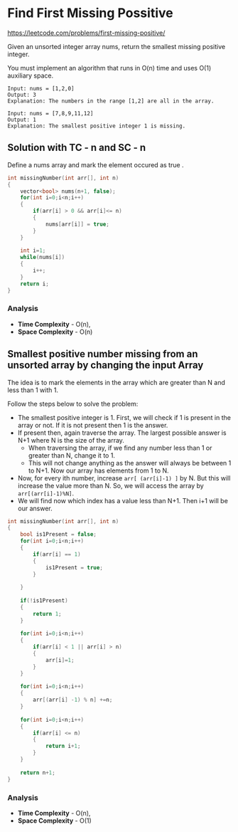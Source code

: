 # Find First Missing Possitive
https://leetcode.com/problems/first-missing-positive/

Given an unsorted integer array nums, return the smallest missing positive integer.

You must implement an algorithm that runs in O(n) time and uses O(1) auxiliary space.

```
Input: nums = [1,2,0]
Output: 3
Explanation: The numbers in the range [1,2] are all in the array.

Input: nums = [7,8,9,11,12]
Output: 1
Explanation: The smallest positive integer 1 is missing.
```

## Solution with TC - n and SC - n

Define a nums array and mark the element occured as true .

```cpp
int missingNumber(int arr[], int n) 
{ 
    vector<bool> nums(n+1, false);
    for(int i=0;i<n;i++)
    {
        if(arr[i] > 0 && arr[i]<= n)
        {
            nums[arr[i]] = true;
        }
    }
    
    int i=1;
    while(nums[i])
    {
        i++;
    }
    return i;
}
```

### Analysis
- **Time Complexity** - O(n), 
- **Space Complexity** -  O(n)

## Smallest positive number missing from an unsorted array by changing the input Array

The idea is to mark the elements in the array which are greater than N and less than 1 with 1.

Follow the steps below to solve the problem:

- The smallest positive integer is 1. First, we will check if 1 is present in the array or not. If it is not present then 1 is the answer.
- If present then, again traverse the array. The largest possible answer is N+1 where N is the size of the array. 
    - When traversing the array, if we find any number less than 1 or greater than N, change it to 1. 
    - This will not change anything as the answer will always be between 1 to N+1. Now our array has elements from 1 to N.
- Now, for every ith number, increase `arr[ (arr[i]-1) ]` by N. But this will increase the value more than N. So, we will access the array by `arr[(arr[i]-1)%N]`.
- We will find now which index has a value less than N+1. Then i+1 will be our answer. 

```cpp
int missingNumber(int arr[], int n) 
{ 
    bool is1Present = false;
    for(int i=0;i<n;i++)
    {
        if(arr[i] == 1)
        {
            is1Present = true;
        }
        
    }
    
    if(!is1Present)
    {
        return 1;
    }
    
    for(int i=0;i<n;i++)
    {
        if(arr[i] < 1 || arr[i] > n)
        {
            arr[i]=1;
        }
    }
    
    for(int i=0;i<n;i++)
    {
        arr[(arr[i] -1) % n] +=n;
    }
    
    for(int i=0;i<n;i++)
    {
        if(arr[i] <= n)
        {
            return i+1;
        }
    }
    
    return n+1;
} 
```
### Analysis
- **Time Complexity** - O(n), 
- **Space Complexity** -  O(1)